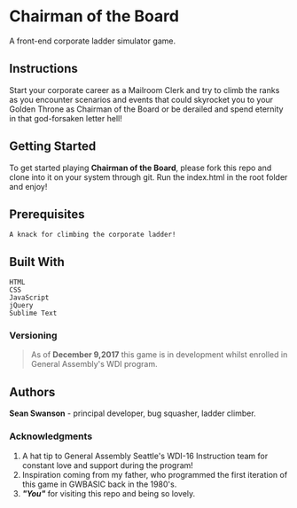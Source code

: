 # Chairman of the Board
A front-end corporate ladder simulator game.

## Instructions
Start your corporate career as a Mailroom Clerk and try to climb the ranks as you encounter scenarios and events that could skyrocket you to your Golden Throne as Chairman of the Board or be derailed and spend eternity in that god-forsaken letter hell!


## Getting Started

   To get started playing **Chairman of the Board**, please fork this repo and clone into it on your system through git. Run the index.html in the root folder and  enjoy!
   

## Prerequisites

	A knack for climbing the corporate ladder!


## Built With

	HTML
	CSS
	JavaScript
	jQuery
	Sublime Text

### Versioning

> As of **December 9,2017** this game is in development whilst enrolled in General Assembly's WDI program.



## Authors

**Sean Swanson** - principal developer, bug squasher, ladder climber.


### Acknowledgments

1. A hat tip to General Assembly Seattle's WDI-16 Instruction team for constant love and support during the program!
2. Inspiration coming from my father, who programmed the first iteration of this game in GWBASIC back in the 1980's.
3. _**"You"**_ for visiting this repo and being so lovely.
